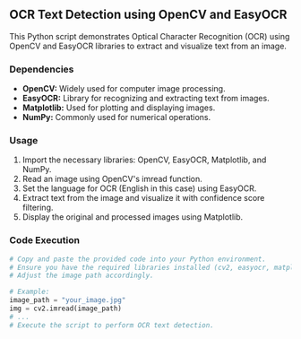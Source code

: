 ## OCR Text Detection using OpenCV and EasyOCR

This Python script demonstrates Optical Character Recognition (OCR) using OpenCV and EasyOCR libraries to extract and visualize text from an image.

### Dependencies
- **OpenCV:** Widely used for computer image processing.
- **EasyOCR:** Library for recognizing and extracting text from images.
- **Matplotlib:** Used for plotting and displaying images.
- **NumPy:** Commonly used for numerical operations.

### Usage
1. Import the necessary libraries: OpenCV, EasyOCR, Matplotlib, and NumPy.
2. Read an image using OpenCV's imread function.
3. Set the language for OCR (English in this case) using EasyOCR.
4. Extract text from the image and visualize it with confidence score filtering.
5. Display the original and processed images using Matplotlib.

### Code Execution
```python
# Copy and paste the provided code into your Python environment.
# Ensure you have the required libraries installed (cv2, easyocr, matplotlib, numpy).
# Adjust the image path accordingly.

# Example:
image_path = "your_image.jpg"
img = cv2.imread(image_path)
# ...
# Execute the script to perform OCR text detection.

